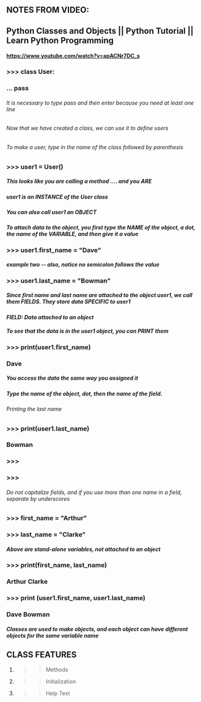 ## NOTES FROM VIDEO:
## Python Classes and Objects || Python Tutorial || Learn Python Programming
#### https://www.youtube.com/watch?v=apACNr7DC_s

### >>> class User:
### ... pass

###### It is necessary to type pass and then enter because you need at least one line
###### Now that we have created a class, we can use it to define users
###### To make a user, type in the name of the class followed by parenthesis
### >>> user1 = User()
##### This looks like you are calling a method .... and you ARE
##### user1 is an INSTANCE of the User class
##### You can also call user1 an OBJECT
##### To attach data to the object, you first type the NAME of the object, a dot, the name of the VARIABLE, and then give it a value
### >>> user1.first_name = "Dave" 
##### example two -- also, notice no semicolon follows the value
### >>> user1.last_name = "Bowman"
##### Since first name and last name are attached to the object user1, we call them FIELDS.  They store data SPECIFIC to user1
#### *FIELD: Data attached to an object*
##### To see that the data is in the user1 object, you can PRINT them
### >>> print(user1.first_name)
### Dave
##### You access the data the same way you assigned it
##### Type the name of the object, dot, then the name of the field.
###### Printing the last name
### >>> print(user1.last_name)
### Bowman
### >>>
### >>>
###### Do not capitalize fields, and if you use more than one name in a field, separate by underscores
### >>> first_name = "Arthur"
### >>> last_name = "Clarke"
##### Above are stand-alone variables, not attached to an object

### >>> print(first_name, last_name)
### Arthur Clarke
### >>> print (user1.first_name, user1.last_name)
### Dave Bowman
##### Classes are used to make objects, and each object can have different objects for the same variable name
## CLASS FEATURES
1. >> Methods
1. >> Initialization
1. >> Help Text


